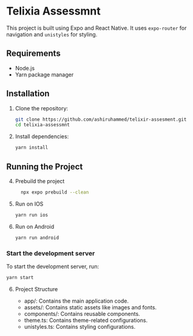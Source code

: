 # Telixia Assessmnt

This project is built using Expo and React Native. It uses `expo-router` for navigation and `unistyles` for styling.

## Requirements

- Node.js
- Yarn package manager

## Installation

1. Clone the repository:

    ```sh
    git clone https://github.com/ashiruhammed/telixir-assesment.git
    cd telixia-assessmnt
    ```

2. Install dependencies:

    ```sh
    yarn install
    ```

## Running the Project


4. Prebuild the project
   
    ```sh
      npx expo prebuild --clean
    ```

5. Run on IOS
   
    ```sh
    yarn run ios
    ```
6. Run on Android
    
    ```sh
    yarn run android
    ```

### Start the development server

To start the development server, run:

```sh
yarn start
```

6. Project Structure

   - app/: Contains the main application code.
   - assets/: Contains static assets like images and fonts.
   - components/: Contains reusable components.
   - theme.ts: Contains theme-related configurations.
   - unistyles.ts: Contains styling configurations.
